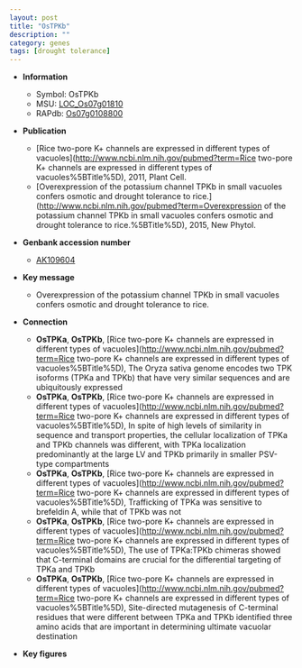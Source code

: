 ```yaml
---
layout: post
title: "OsTPKb"
description: ""
category: genes
tags: [drought tolerance]
---
```


* **Information**  
    + Symbol: OsTPKb  
    + MSU: [LOC_Os07g01810](http://rice.plantbiology.msu.edu/cgi-bin/ORF_infopage.cgi?orf=LOC_Os07g01810)  
    + RAPdb: [Os07g0108800](http://rapdb.dna.affrc.go.jp/viewer/gbrowse_details/irgsp1?name=Os07g0108800)  

* **Publication**  
    + [Rice two-pore K+ channels are expressed in different types of vacuoles](http://www.ncbi.nlm.nih.gov/pubmed?term=Rice two-pore K+ channels are expressed in different types of vacuoles%5BTitle%5D), 2011, Plant Cell.
    + [Overexpression of the potassium channel TPKb in small vacuoles confers osmotic and drought tolerance to rice.](http://www.ncbi.nlm.nih.gov/pubmed?term=Overexpression of the potassium channel TPKb in small vacuoles confers osmotic and drought tolerance to rice.%5BTitle%5D), 2015, New Phytol.

* **Genbank accession number**  
    + [AK109604](http://www.ncbi.nlm.nih.gov/nuccore/AK109604)

* **Key message**  
    + Overexpression of the potassium channel TPKb in small vacuoles confers osmotic and drought tolerance to rice.

* **Connection**  
    + __OsTPKa__, __OsTPKb__, [Rice two-pore K+ channels are expressed in different types of vacuoles](http://www.ncbi.nlm.nih.gov/pubmed?term=Rice two-pore K+ channels are expressed in different types of vacuoles%5BTitle%5D),  The Oryza sativa genome encodes two TPK isoforms (TPKa and TPKb) that have very similar sequences and are ubiquitously expressed
    + __OsTPKa__, __OsTPKb__, [Rice two-pore K+ channels are expressed in different types of vacuoles](http://www.ncbi.nlm.nih.gov/pubmed?term=Rice two-pore K+ channels are expressed in different types of vacuoles%5BTitle%5D),  In spite of high levels of similarity in sequence and transport properties, the cellular localization of TPKa and TPKb channels was different, with TPKa localization predominantly at the large LV and TPKb primarily in smaller PSV-type compartments
    + __OsTPKa__, __OsTPKb__, [Rice two-pore K+ channels are expressed in different types of vacuoles](http://www.ncbi.nlm.nih.gov/pubmed?term=Rice two-pore K+ channels are expressed in different types of vacuoles%5BTitle%5D),  Trafficking of TPKa was sensitive to brefeldin A, while that of TPKb was not
    + __OsTPKa__, __OsTPKb__, [Rice two-pore K+ channels are expressed in different types of vacuoles](http://www.ncbi.nlm.nih.gov/pubmed?term=Rice two-pore K+ channels are expressed in different types of vacuoles%5BTitle%5D),  The use of TPKa:TPKb chimeras showed that C-terminal domains are crucial for the differential targeting of TPKa and TPKb
    + __OsTPKa__, __OsTPKb__, [Rice two-pore K+ channels are expressed in different types of vacuoles](http://www.ncbi.nlm.nih.gov/pubmed?term=Rice two-pore K+ channels are expressed in different types of vacuoles%5BTitle%5D),  Site-directed mutagenesis of C-terminal residues that were different between TPKa and TPKb identified three amino acids that are important in determining ultimate vacuolar destination

* **Key figures**  



